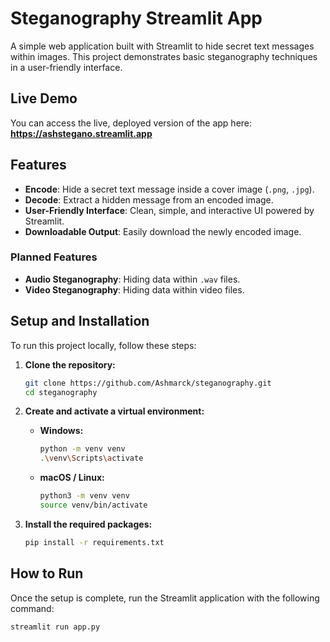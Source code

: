 # Steganography Streamlit App

A simple web application built with Streamlit to hide secret text messages within images. This project demonstrates basic steganography techniques in a user-friendly interface.

## Live Demo
You can access the live, deployed version of the app here:
**https://ashstegano.streamlit.app**

## Features

- **Encode**: Hide a secret text message inside a cover image (`.png`, `.jpg`).
- **Decode**: Extract a hidden message from an encoded image.
- **User-Friendly Interface**: Clean, simple, and interactive UI powered by Streamlit.
- **Downloadable Output**: Easily download the newly encoded image.

### Planned Features
- **Audio Steganography**: Hiding data within `.wav` files.
- **Video Steganography**: Hiding data within video files.



##  Setup and Installation

To run this project locally, follow these steps:

1.  **Clone the repository:**
    ```bash
    git clone https://github.com/Ashmarck/steganography.git
    cd steganography
    ```

2.  **Create and activate a virtual environment:**
    * **Windows:**
        ```bash
        python -m venv venv
        .\venv\Scripts\activate
        ```
    * **macOS / Linux:**
        ```bash
        python3 -m venv venv
        source venv/bin/activate
        ```

3.  **Install the required packages:**
    ```bash
    pip install -r requirements.txt
    ```

## How to Run

Once the setup is complete, run the Streamlit application with the following command:

```bash
streamlit run app.py
